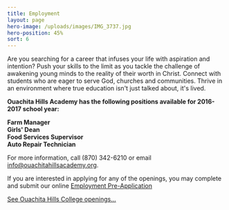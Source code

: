 ```yaml
---
title: Employment
layout: page
hero-image: /uploads/images/IMG_3737.jpg
hero-position: 45%
sort: 6
---
```

Are you searching for a career that infuses your life with aspiration and intention? Push 
your skills to the limit as you tackle the challenge of awakening young minds to the reality 
of their worth in Christ. Connect with students who are eager to serve God, churches and 
communities. Thrive in an environment where true education isn't just talked about, it's lived.

**Ouachita Hills Academy has the following positions available for 2016-2017 school year:**

**Farm Manager**  
**Girls' Dean**  
**Food Services Supervisor**  
**Auto Repair Technician**  
 
For more information, call (870) 342-6210 or email info@ouachitahillsacademy.org.

If you are interested in applying for any of the openings, you may complete and submit our 
online [Employment Pre-Application](http://www.surveymoz.com/s/VFKEU/)


[See Ouachita Hills College openings...](/pages/college/employment.html)
